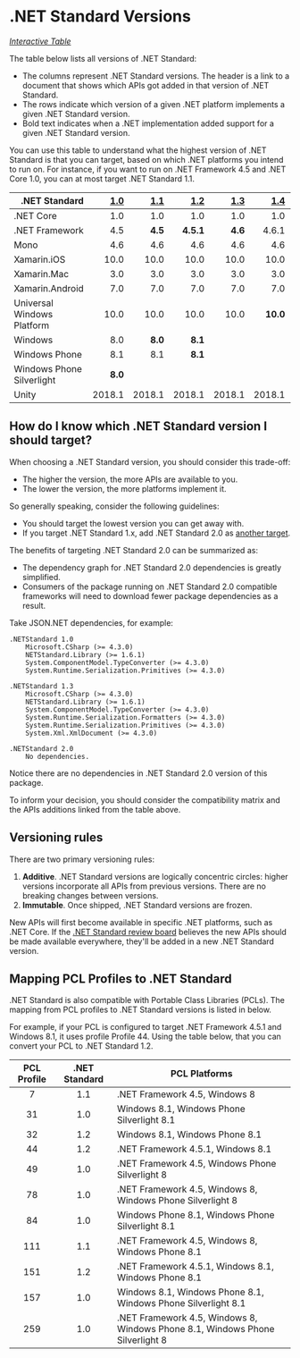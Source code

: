 # .NET Standard Versions

*[Interactive Table](http://immo.landwerth.net/netstandard-versions/#)*

The table below lists all versions of .NET Standard:

* The columns represent .NET Standard versions. The header is a link to a
  document that shows which APIs got added in that version of .NET Standard.
* The rows indicate which version of a given .NET platform implements a given
  .NET Standard version.
* Bold text indicates when a .NET implementation added support for a given .NET
  Standard version.

You can use this table to understand what the highest version of .NET Standard
is that you can target, based on which .NET platforms you intend to run on. For
instance, if you want to run on .NET Framework 4.5 and .NET Core 1.0, you can at
most target .NET Standard 1.1.

|<div align="right">.NET Standard</div>|   [1.0] |   [1.1] |   [1.2] |   [1.3] |   [1.4] |        [1.5] |        [1.6] |        [2.0] |
|:-------------------------------------|--------:|--------:|--------:|--------:|--------:|-------------:|-------------:|-------------:|
|.NET Core                             |    1.0  |    1.0  |  1.0    |    1.0  |    1.0  |   1.0        | **1.0**      | **2.0**      |
|.NET Framework                        |    4.5  |  **4.5**|**4.5.1**|  **4.6**|    4.6.1|   4.6.1      |   4.6.1      | **4.6.1**    |
|Mono                                  |    4.6  |    4.6  |  4.6    |    4.6  |    4.6  |   4.6        | **4.6**      | **5.4**      |
|Xamarin.iOS                           |   10.0  |   10.0  | 10.0    |   10.0  |   10.0  |  10.0        |**10.0**      |**10.14**     |
|Xamarin.Mac                           |    3.0  |    3.0  |  3.0    |    3.0  |    3.0  |   3.0        | **3.0**      | **3.8**      |
|Xamarin.Android                       |    7.0  |    7.0  |  7.0    |    7.0  |    7.0  |   7.0        | **7.0**      | **8.0**      |
|Universal Windows Platform            |   10.0  |   10.0  | 10.0    |   10.0  | **10.0**|  10.0.16299  |  10.0.16299  |**10.0.16299**|
|Windows                               |    8.0  |  **8.0**|**8.1**  |         |         |              |              |              |
|Windows Phone                         |    8.1  |    8.1  |**8.1**  |         |         |              |              |              |
|Windows Phone Silverlight             |  **8.0**|         |         |         |         |              |              |              |
|Unity                                 | 2018.1  |  2018.1 |  2018.1 |  2018.1 |  2018.1 |       2018.1 | 2018.1       |**2018.1**    |

[1.0]: versions/netstandard1.0.md
[1.1]: versions/netstandard1.1.md
[1.2]: versions/netstandard1.2.md
[1.3]: versions/netstandard1.3.md
[1.4]: versions/netstandard1.4.md
[1.5]: versions/netstandard1.5.md
[1.6]: versions/netstandard1.6.md
[2.0]: versions/netstandard2.0.md

## How do I know which .NET Standard version I should target?

When choosing a .NET Standard version, you should consider this trade-off:

* The higher the version, the more APIs are available to you.
* The lower the version, the more platforms implement it.

So generally speaking, consider the following guidelines:

* You should target the lowest version you can get away with.
* If you target .NET Standard 1.x, add .NET Standard 2.0 as [another target][multi-target].

The benefits of targeting .NET Standard 2.0 can be summarized as:

* The dependency graph for .NET Standard 2.0 dependencies is greatly simplified.
* Consumers of the package running on .NET Standard 2.0 compatible frameworks
  will need to download fewer package dependencies as a result.

Take JSON.NET dependencies, for example:

    .NETStandard 1.0
        Microsoft.CSharp (>= 4.3.0)
        NETStandard.Library (>= 1.6.1)
        System.ComponentModel.TypeConverter (>= 4.3.0)
        System.Runtime.Serialization.Primitives (>= 4.3.0)

    .NETStandard 1.3
        Microsoft.CSharp (>= 4.3.0)
        NETStandard.Library (>= 1.6.1)
        System.ComponentModel.TypeConverter (>= 4.3.0)
        System.Runtime.Serialization.Formatters (>= 4.3.0)
        System.Runtime.Serialization.Primitives (>= 4.3.0)
        System.Xml.XmlDocument (>= 4.3.0)

    .NETStandard 2.0
        No dependencies.

Notice there are no dependencies in .NET Standard 2.0 version of this package.

To inform your decision, you should consider the compatibility matrix and the
APIs additions linked from the table above.

[multi-target]: https://docs.microsoft.com/en-us/dotnet/standard/frameworks#how-to-specify-target-frameworks

## Versioning rules

There are two primary versioning rules:

1. **Additive**. .NET Standard versions are logically concentric circles: higher
   versions incorporate all APIs from previous versions. There are no breaking
   changes between versions.
2. **Immutable**. Once shipped, .NET Standard versions are frozen.

New APIs will first become available in specific .NET platforms, such as .NET
Core. If the [.NET Standard review board][netstandard-board] believes the new
APIs should be made available everywhere, they'll be added in a new .NET
Standard version.

[netstandard-board]: governance/README.md#review-board

## Mapping PCL Profiles to .NET Standard

.NET Standard is also compatible with Portable Class Libraries (PCLs). The
mapping from PCL profiles to .NET Standard versions is listed in below.

For example, if your PCL is configured to target .NET Framework 4.5.1 and
Windows 8.1, it uses profile Profile 44. Using the table below, that you can
convert your PCL to .NET Standard 1.2.

| PCL Profile | .NET Standard | PCL Platforms
|:-----------:|:-------------:|------------------------------------------------------------------------------
| 7           | 1.1           | .NET Framework 4.5, Windows 8
| 31          | 1.0           | Windows 8.1, Windows Phone Silverlight 8.1
| 32          | 1.2           | Windows 8.1, Windows Phone 8.1
| 44          | 1.2           | .NET Framework 4.5.1, Windows 8.1
| 49          | 1.0           | .NET Framework 4.5, Windows Phone Silverlight 8
| 78          | 1.0           | .NET Framework 4.5, Windows 8, Windows Phone Silverlight 8
| 84          | 1.0           | Windows Phone 8.1, Windows Phone Silverlight 8.1
| 111         | 1.1           | .NET Framework 4.5, Windows 8, Windows Phone 8.1
| 151         | 1.2           | .NET Framework 4.5.1, Windows 8.1, Windows Phone 8.1
| 157         | 1.0           | Windows 8.1, Windows Phone 8.1, Windows Phone Silverlight 8.1
| 259         | 1.0           | .NET Framework 4.5, Windows 8, Windows Phone 8.1, Windows Phone Silverlight 8
